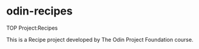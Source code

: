 # odin-recipes
TOP Project:Recipes


This is a Recipe project developed by The Odin Project Foundation course. 